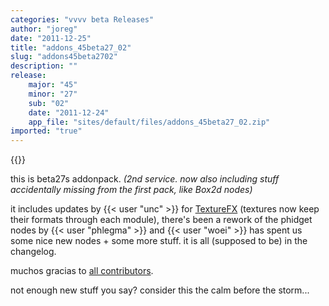 ```yaml
---
categories: "vvvv beta Releases"
author: "joreg"
date: "2011-12-25"
title: "addons_45beta27_02"
slug: "addons45beta2702"
description: ""
release: 
    major: "45"
    minor: "27"
    sub: "02"
    date: "2011-12-24"
    app_file: "sites/default/files/addons_45beta27_02.zip"
imported: "true"
---
```


{{<previousRelease>}}


this is beta27s addonpack. 
*(2nd service. now also including stuff accidentally missing from the first pack, like Box2d nodes)*

it includes updates by {{< user "unc" >}} for [TextureFX](https://betadocs.vvvv.org/topics/graphics/direct3d-9/texture/video-effects-(texturefx).html) (textures now keep their formats through each module), there's been a rework of the phidget nodes by {{< user "phlegma" >}} and {{< user "woei" >}} has spent us some nice new nodes + some more stuff. it is all (supposed to be) in the changelog. 

muchos gracias to [all contributors](https://github.com/vvvv/vvvv-sdk/contributors). 

not enough new stuff you say? consider this the calm before the storm...